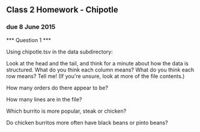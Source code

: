 ## Class 2 Homework - Chipotle
### due 8 June 2015

*** Question 1 ***

Using chipotle.tsv in the data subdirectory:

Look at the head and the tail, and think for a minute about how the data is structured. What do you think each column means? What do you think each row means? Tell me! (If you're unsure, look at more of the file contents.)

How many orders do there appear to be?

How many lines are in the file?

Which burrito is more popular, steak or chicken?

Do chicken burritos more often have black beans or pinto beans?